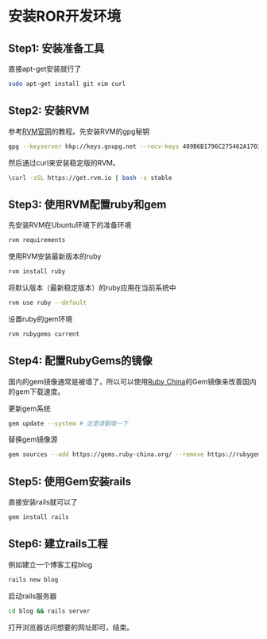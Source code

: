 # 安装ROR开发环境

## Step1: 安装准备工具
直接apt-get安装就行了
```sh
sudo apt-get install git vim curl
```

## Step2: 安装RVM
参考[RVM官网](https://rvm.io/)的教程。先安装RVM的gpg秘钥
```sh
gpg --keyserver hkp://keys.gnupg.net --recv-keys 409B6B1796C275462A1703113804BB82D39DC0E3
```
然后通过curl来安装稳定版的RVM。
```sh
\curl -sSL https://get.rvm.io | bash -s stable
```

## Step3: 使用RVM配置ruby和gem
先安装RVM在Ubuntu环境下的准备环境
```sh
rvm requirements
```
使用RVM安装最新版本的ruby
```sh
rvm install ruby
```
将默认版本（最新稳定版本）的ruby应用在当前系统中
```sh
rvm use ruby --default
```
设置ruby的gem环境
```sh
rvm rubygems current
```

## Step4: 配置RubyGems的镜像
国内的gem镜像通常是被墙了，所以可以使用[Ruby China](http://gems.ruby-china.org/)的Gem镜像来改善国内的gem下载速度。

更新gem系统
```sh
gem update --system # 这里请翻墙一下
```

替换gem镜像源
```sh
gem sources --add https://gems.ruby-china.org/ --remove https://rubygems.org/
```

## Step5: 使用Gem安装rails
直接安装rails就可以了
```sh
gem install rails
```

## Step6: 建立rails工程
例如建立一个博客工程blog
```sh
rails new blog
```
启动rails服务器
```sh
cd blog && rails server
```

打开浏览器访问想要的网址即可，结束。
